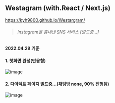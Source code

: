 ## Westagram (with.React / Next.js)
https://kyh9800.github.io/Westargram/

> ###### Instagram을 흉내낸 SNS 서비스 [빌드중...]

#### 2022.04.29 기준

#### 1. 첫화면 완성(반응형)
![image](https://user-images.githubusercontent.com/61128538/165771464-0e604cd1-ad7f-471c-bae5-1df241ea7c86.png)

#### 2. 다이렉트 페이지 빌드중...(채팅방 none, 90% 진행됨)
![image](https://user-images.githubusercontent.com/61128538/165805935-9d63a63c-0a40-4f8a-ab6f-38af782a4d02.png)

